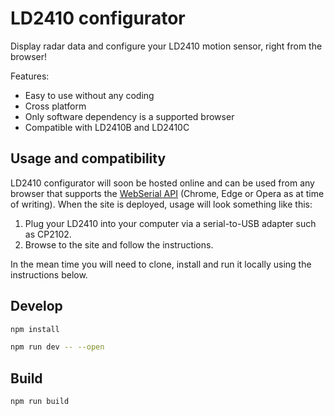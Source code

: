 # LD2410 configurator

Display radar data and configure your LD2410 motion sensor, right from the browser!

Features:

- Easy to use without any coding
- Cross platform
- Only software dependency is a supported browser
- Compatible with LD2410B and LD2410C

## Usage and compatibility

LD2410 configurator will soon be hosted online and can be used from any browser that supports the [WebSerial API](https://developer.mozilla.org/en-US/docs/Web/API/Web_Serial_API) (Chrome, Edge or Opera as at time of writing). When the site is deployed, usage will look something like this:

1. Plug your LD2410 into your computer via a serial-to-USB adapter such as CP2102.
1. Browse to the site and follow the instructions.

In the mean time you will need to clone, install and run it locally using the instructions below.

## Develop

```bash
npm install
```

```bash
npm run dev -- --open
```

## Build

```bash
npm run build
```
